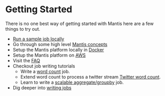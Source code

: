 # Getting Started

There is no one best way of getting started with Mantis here are a few things to try out.

- [Run a sample job locally](local.md)
- Go through some high level [Mantis concepts](../concepts.md)
- Setup the Mantis platform locally in [Docker](docker.md)
- Setup the Mantis platform on [AWS](cloud.md)
- Visit the [FAQ](../faq.md)
- Checkout job writing tutorials
   - Write a [word count](../writingjobs/wordcount.md) job.
   - Extend word count to process a twitter stream [Twitter word count](../writingjobs/twitter.md).
   - Learn to write a [scalable aggregate/groupby](../writingjobs/groupby.md) job.
- Dig deeper into [writing jobs](../writingjobs/index.md)

 
